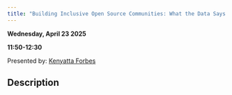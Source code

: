 ```yaml
---
title: "Building Inclusive Open Source Communities: What the Data Says & How Academia Can Lead"
---
```


**Wednesday, April 23 2025**

**11:50-12:30**

Presented by: [Kenyatta Forbes](../speakers/kenyatta-forbes.md)

## Description
